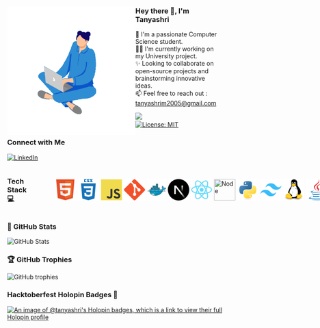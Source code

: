 <div align="center">
<img align="left" width="300" src="Work From Home Sticker by Kinsta.gif" />
<div align="left">

### Hey there 👋, I'm Tanyashri

🌱 I'm a passionate Computer Science student.  
🧑‍💻 I'm currently working on my University project.  
✨ Looking to collaborate on open-source projects and brainstorming innovative ideas.  
📫 Feel free to reach out : tanyashrim2005@gmail.com

</div>

</div>


![](https://komarev.com/ghpvc/?username=Tanyashri&color=blue)  
[![License: MIT](https://img.shields.io/badge/License-MIT-yellow.svg)](https://opensource.org/licenses/MIT)

### Connect with Me

[![LinkedIn](https://img.shields.io/badge/LinkedIn-%230077B5.svg?style=for-the-badge&logo=linkedin&logoColor=white)](https://www.linkedin.com/in/tanya-m-94a74a234)
<img width="5" />



<div style="display: flex; align-items: center; gap: 50px;">
    <h3>Tech Stack 💻 </h3>
    <p style="display: flex; gap: 15;" align="left">
        <img src="https://github.com/devicons/devicon/blob/master/icons/html5/html5-original.svg" title="HTML5" alt="HTML" width="50" height="50"/>&nbsp;
        <img width="5" />
        <img src="https://github.com/devicons/devicon/blob/master/icons/css3/css3-plain-wordmark.svg" title="CSS3" alt="CSS" width="50" height="50"/>&nbsp;
        <img width="5" />
        <img src="https://github.com/devicons/devicon/blob/master/icons/javascript/javascript-original.svg" title="JavaScript" alt="CSS" width="50" height="50"/>&nbsp;
        <img width="5" />
        <img src="https://github.com/devicons/devicon/blob/master/icons/git/git-original.svg" title="Git" alt="Git" width="50" height="50"/>&nbsp;
        <img width="5" />
        <img src="https://github.com/devicons/devicon/blob/master/icons/docker/docker-original.svg" title="Docker" width="45" height="50"/>&nbsp;
        <img width="5" />
        <img src="https://github.com/devicons/devicon/blob/master/icons/nextjs/nextjs-original.svg" title="NextJS" width="50" height="50"/>&nbsp; 
        <img width="5" />
        <img src="https://github.com/devicons/devicon/blob/master/icons/react/react-original.svg" title="React" alt="Git" width="50" height="50"/>&nbsp;
        <img width="5" />
        <img src="https://cdn.simpleicons.org/nodedotjs/339933" title="Node" width="50" height="50"/>&nbsp;
        <img width="5" />
        <img src="https://github.com/devicons/devicon/blob/master/icons/python/python-original.svg" title="Python" alt="Python" width="50" height="50"/>&nbsp;  
        <img width="5" />
        <img src="https://github.com/devicons/devicon/blob/master/icons/tailwindcss/tailwindcss-original.svg" title="Tailwind" alt="tailwind" width="50" height="50"/>&nbsp;
        <img width="5" />
        <img src="https://github.com/devicons/devicon/blob/master/icons/linux/linux-original.svg" title="Tailwind" alt="tailwind" width="50" height="50"/>&nbsp;
        <img width="5" />
        <img src="https://github.com/devicons/devicon/blob/master/icons/java/java-original.svg" title="Tailwind" alt="tailwind" width="50" height="50"/>&nbsp;
        <img width="5" />

</p>
</div>


### 🌌 GitHub Stats

<div >
  <img src="https://github-readme-stats.vercel.app/api?username=Tanyashri&show_icons=true&hide=stars&count_private=true&theme=tokyonight" alt="GitHub Stats" width="410" height="300"/>
</div>

### 🏆 GitHub Trophies

![GitHub trophies](https://github-profile-trophy.vercel.app/?username=Tanyashri&theme=monokai&no-frame=true&row=1&column=6&margin-w=15&margin-h=15)

### Hacktoberfest Holopin Badges 🏅
[![An image of @tanyashri's Holopin badges, which is a link to view their full Holopin profile](https://holopin.me/tanyashri)](https://holopin.io/@tanyashri)










